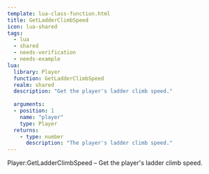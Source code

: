 ```yaml
---
template: lua-class-function.html
title: GetLadderClimbSpeed
icon: lua-shared
tags:
  - lua
  - shared
  - needs-verification
  - needs-example
lua:
  library: Player
  function: GetLadderClimbSpeed
  realm: shared
  description: "Get the player's ladder climb speed."
  
  arguments:
  - position: 1
    name: "player"
    type: Player
  returns:
    - type: number
      description: "The player's ladder climb speed."
---
```


<div class="lua__search__keywords">
Player:GetLadderClimbSpeed &#x2013; Get the player's ladder climb speed.
</div>
